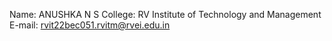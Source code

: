 Name: ANUSHKA N S
College: RV Institute of Technology and Management
E-mail: rvit22bec051.rvitm@rvei.edu.in
